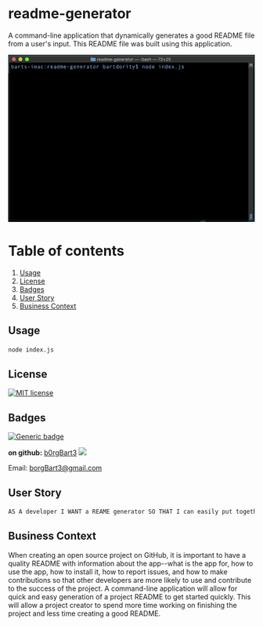 # readme-generator
A command-line application that dynamically generates a good README file from a user's input. This README file was built using this application.

![DEMO](demo.gif)
# Table of contents
1. [Usage](#Usage)
2. [License](#License)
3. [Badges](#Badges)
4. [User Story](#User_Story)
5. [Business Context](#Business_Context)
<a name="Usage"></a>
## Usage
```sh
node index.js
```
<a name='License'></a>
## License
[![MIT license](https://img.shields.io/badge/License-MIT-blue.svg)](https://lbesson.mit-license.org/)
<a name="Badges"></a>
## Badges
 [![Generic badge](https://img.shields.io/badge/made_with-node.js-<COLOR>.svg)](https://shields.io/)

**on github:** <a href='github.com/b0rgBart3'>b0rgBart3</a>
[![](https://github.com/b0rgBart3.png?size=90)](https://github.com/remarkablemark)

Email: borgBart3@gmail.com
<a name="User Story"></a>
## User Story
```sh
AS A developer I WANT a REAME generator SO THAT I can easily put together a good README for a new project
```
<a name="Business Context"></a>
## Business Context
When creating an open source project on GitHub, it is important to have a quality README with information about the app--what is the app for, how to use the app, how to install it, how to report issues, and how to make contributions so that other developers are more likely to use and contribute to the success of the project. A command-line application will allow for quick and easy generation of a project README to get started quickly. This will allow a project creator to spend more time working on finishing the project and less time creating a good README.
